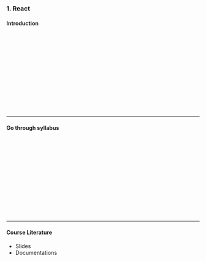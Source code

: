 ### 1. React
#### Introduction

&nbsp;

&nbsp;

&nbsp;

&nbsp;

&nbsp;

&nbsp;

&nbsp;

---

#### Go through syllabus

&nbsp;

&nbsp;

&nbsp;

&nbsp;

&nbsp;

&nbsp;

&nbsp;

---

#### Course Literature

* Slides
* Documentations